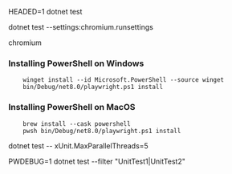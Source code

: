 

HEADED=1 dotnet test

dotnet test --settings:chromium.runsettings

<?xml version="1.0" encoding="utf-8"?>
  <RunSettings>
    <Playwright>
      <BrowserName>chromium</BrowserName>
    </Playwright>
  </RunSettings>


### Installing PowerShell on Windows
```Shell
    winget install --id Microsoft.PowerShell --source winget
    bin/Debug/net8.0/playwright.ps1 install
```
### Installing PowerShell on MacOS
```Shell
    brew install --cask powershell
    pwsh bin/Debug/net8.0/playwright.ps1 install
```

dotnet test -- xUnit.MaxParallelThreads=5

PWDEBUG=1 dotnet test --filter "UnitTest1|UnitTest2"
